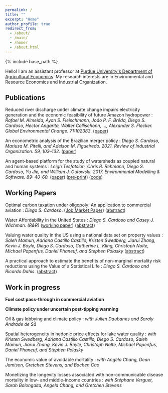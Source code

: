 ```yaml
---
permalink: /
title: ""
excerpt: "Home"
author_profile: true
redirect_from: 
  - /about/
  - /main/  
  - /home/  
  - /about.html
---
```


{% include base_path %}

Hello! I am an assistant professor at [Purdue University's Department of Agricultural Economics](https://ag.purdue.edu/agecon). My research interests are in Environmental and Resource Economics and Industrial Organization. 


## Publications

Reduced river discharge under climate change impairs electricity generation and the economic feasibility of future Amazon hydropower
:   _Rafael M. Almeida, Ayan S. Fleischmann, João P. F. Brêda, Diego S. Cardoso, Hector Angarita, Walter Collischonn, ..., Alexander S. Flecker. Global Environmental Change. 71:102383_. ([paper](https://doi.org/10.1016/j.gloenvcha.2021.102383))


An econometric analysis of the Brazilian merger policy
:   _Diego S. Cardoso, Mariusa M. Pitelli, and Adelson M. Figueiredo. 2021. Review of Industrial Organization. 59, 103–132._ ([paper](https://doi.org/10.1007/s11151-021-09812-3))

An agent-based platform for the study of watersheds as coupled natural and human systems
:   _Leigh Tesfatsion, Chris R. Rehmann, Diego S. Cardoso, Yu Jie, and William J. Gutowski. 2017. Environmental Modelling & Software. 89: 40-60._ ([paper](https://doi.org/10.1016/j.envsoft.2016.11.021)) ([pre-print](files/papers/WACCShedPlatform.Preprint.pdf)) ([code](https://bitbucket.org/waccproject/waccshedsoftwareplatform/overview))
 
## Working Papers

Optimal carbon taxation under oligopoly: An application to commercial aviation
:   _Diego S. Cardoso_. ([Job Market Paper](files/papers/Cardoso_carbon_tax_under_oligopoly.pdf)) ([abstract](research/optimal_carbon_tax_in_oligopolies))

Water Affordability in the United States
:   _Diego S. Cardoso and Casey J. Wichman_. _(R&R)_ ([working paper](files/papers/Cardoso_Wichman_Water_Affordability_US.pdf)) ([abstract](research/water_affordability_US))

Valuing water quality in the US using a national data set on property values
: _Saleh Mamun, Adriana Castillo Castillo, Kristen Swedberg, Jiarui Zhang, Kevin J. Boyle, Diego S. Cardoso, Catherine L. Kling, Christoph Nolte, Michael Papenfus, Daniel Phaneuf, and Stephen Polasky_ ([abstract](research/national_water_quality))

A practical approach to estimate the benefits of non-marginal mortality risk reductions using the Value of a Statistical Life
:   _Diego S. Cardoso and Ricardo Dahis_. ([abstract](research/vsl_large_risk))


## Work in progress

**Fuel cost pass-through in commercial aviation**

**Climate policy under uncertain post-tipping warming**

Oil & gas lobbying and climate policy
:   _with Julien Daubanes and Saraly Andrade de Sá_

Spatial heterogeneity in hedonic price effects for lake water quality
:   _with Kristen Swedberg, Adriana Castillo Castillo, Diego S. Cardoso, Saleh Mamun, Jiarui Zhang, Kevin J. Boyle, Christoph Nolte, Michael Papenfus, Daniel Phaneuf, and Stephen Polasky_

The economic value of avoidable mortality
:   _with Angela Chang, Dean Jamison, Gretchen Stevens, and Bochen Cao_

Monetizing the longevity losses associated with non-communicable disease mortality in low- and middle-income countries
:   _with Stéphane Verguet, Sarah Bolongaita, Angela Chang, and Gretchen Stevens_


